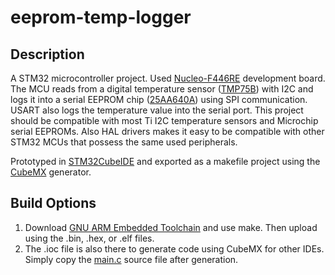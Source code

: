 # eeprom-temp-logger
## Description
A STM32 microcontroller project. Used [Nucleo-F446RE](https://www.st.com/en/evaluation-tools/nucleo-f446re.html) development board. 
The MCU reads from a digital temperature sensor ([TMP75B](https://www.ti.com/lit/ds/symlink/tmp75b.pdf?ts=1611471999214&ref_url=https%253A%252F%252Fwww.google.com%252F)) 
with I2C and logs it into a serial EEPROM chip ([25AA640A](http://ww1.microchip.com/downloads/en/DeviceDoc/21830F.pdf)) using SPI communication. USART also logs the temperature
value into the serial port. This project should be compatible with most Ti I2C temperature sensors and Microchip serial EEPROMs. Also HAL drivers makes it easy to be compatible
with other STM32 MCUs that possess the same used peripherals.

Prototyped in [STM32CubeIDE](https://www.st.com/en/development-tools/stm32cubeide.html) and exported as a makefile project using the [CubeMX](https://www.st.com/en/development-tools/stm32cubemx.html) generator.

## Build Options
1. Download [GNU ARM Embedded Toolchain](https://developer.arm.com/tools-and-software/open-source-software/developer-tools/gnu-toolchain/gnu-rm/downloads) and use make. 
Then upload using the .bin, .hex, or .elf files. 
2. The .ioc file is also there to generate code using CubeMX for other IDEs. Simply copy the [main.c](Core/Src/main.c) source file after generation.


